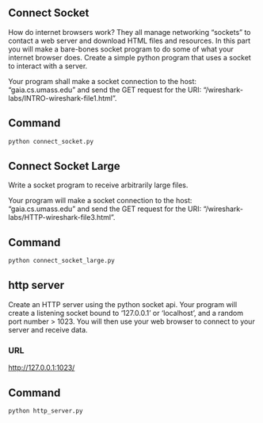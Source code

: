 ## Connect Socket
How do internet browsers work? They all manage networking “sockets” to contact a web
server and download HTML files and resources. In this part you will make a bare-bones
socket program to do some of what your internet browser does.
Create a simple python program that uses a socket to interact with a server.

Your program shall make a socket connection to the host: “gaia.cs.umass.edu” and send
the GET request for the URI: “/wireshark-labs/INTRO-wireshark-file1.html”.

## Command
```sh
python connect_socket.py
```

## Connect Socket Large
Write a socket program to receive arbitrarily large files.

Your program will make a socket connection to the host: “gaia.cs.umass.edu” and send the
GET request for the URI: “/wireshark-labs/HTTP-wireshark-file3.html”.

## Command
```sh
python connect_socket_large.py
```

## http server
Create an HTTP server using the python socket api. Your program
will create a listening socket bound to ‘127.0.0.1’ or ‘localhost’, and a random port
number > 1023. You will then use your web browser to connect to your server and
receive data.
### URL
http://127.0.0.1:1023/

## Command
```sh
python http_server.py
```

